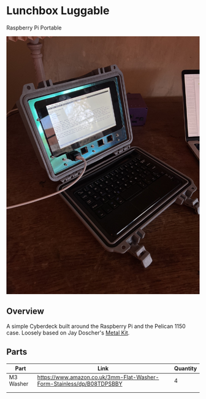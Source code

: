 # Lunchbox Luggable

Raspberry Pi Portable

![Photo of the Lunchbox Luggable sitting on a desk](images/hero.jpg)

## Overview

A simple Cyberdeck built around the Raspberry Pi and the Pelican 1150 case. Loosely based on Jay Doscher's [Metal Kit](https://doscher.com/work/metal-kit).

## Parts

| **Part**  | **Link**                                                     | **Quantity** |
| --------- | ------------------------------------------------------------ | ------------ |
| M3 Washer | https://www.amazon.co.uk/3mm-Flat-Washer-Form-Stainless/dp/B08TDPSBBY | 4            |
|           |                                                              |              |
|           |                                                              |              |

